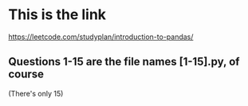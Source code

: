 # This is the link

https://leetcode.com/studyplan/introduction-to-pandas/ 

## Questions 1-15 are the file names [1-15].py, of course
(There's only 15)
    